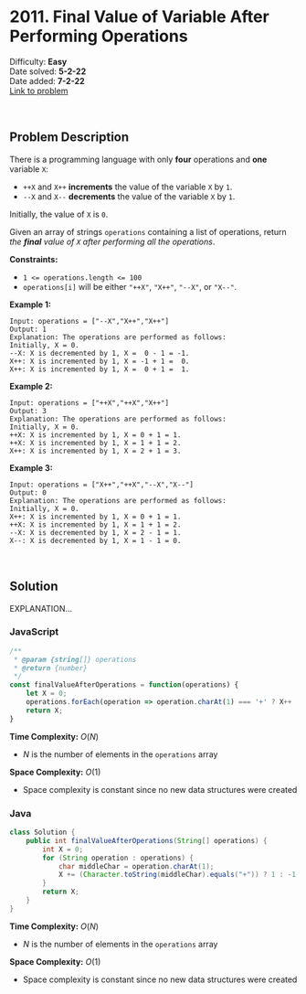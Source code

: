 # 2011. Final Value of Variable After Performing Operations

Difficulty: **Easy**  
Date solved: **5-2-22**  
Date added: **7-2-22**  
[Link to problem](https://leetcode.com/problems/final-value-of-variable-after-performing-operations/)

<br>

## Problem Description

There is a programming language with only **four** operations and **one** variable `X`:
- `++X` and `X++` **increments** the value of the variable `X` by `1`.
- `--X` and `X--` **decrements** the value of the variable `X` by `1`.

Initially, the value of `X` is `0`.

Given an array of strings `operations` containing a list of operations, return *the **final** value of `X` after performing all the operations*.

**Constraints:**

- `1 <= operations.length <= 100`
- `operations[i]` will be either `"++X"`, `"X++"`, `"--X"`, or `"X--"`.

**Example 1:**

```
Input: operations = ["--X","X++","X++"]
Output: 1
Explanation: The operations are performed as follows:
Initially, X = 0.
--X: X is decremented by 1, X =  0 - 1 = -1.
X++: X is incremented by 1, X = -1 + 1 =  0.
X++: X is incremented by 1, X =  0 + 1 =  1.
```

**Example 2:**

```
Input: operations = ["++X","++X","X++"]
Output: 3
Explanation: The operations are performed as follows:
Initially, X = 0.
++X: X is incremented by 1, X = 0 + 1 = 1.
++X: X is incremented by 1, X = 1 + 1 = 2.
X++: X is incremented by 1, X = 2 + 1 = 3.
```

**Example 3:**

```
Input: operations = ["X++","++X","--X","X--"]
Output: 0
Explanation: The operations are performed as follows:
Initially, X = 0.
X++: X is incremented by 1, X = 0 + 1 = 1.
++X: X is incremented by 1, X = 1 + 1 = 2.
--X: X is decremented by 1, X = 2 - 1 = 1.
X--: X is decremented by 1, X = 1 - 1 = 0.
```

<br>

## Solution

EXPLANATION...

### **JavaScript**

```js
/**
 * @param {string[]} operations
 * @return {number}
 */
const finalValueAfterOperations = function(operations) {
    let X = 0;
    operations.forEach(operation => operation.charAt(1) === '+' ? X++ : X--);
    return X;
}
```

**Time Complexity:** $O(N)$
- $N$ is the number of elements in the `operations` array

**Space Complexity:** $O(1)$
- Space complexity is constant since no new data structures were created

### **Java**

```java
class Solution {
    public int finalValueAfterOperations(String[] operations) {
        int X = 0;
        for (String operation : operations) {
            char middleChar = operation.charAt(1);
            X += (Character.toString(middleChar).equals("+")) ? 1 : -1;
        }
        return X;
    }
}
```

**Time Complexity:** $O(N)$
- $N$ is the number of elements in the `operations` array

**Space Complexity:** $O(1)$
- Space complexity is constant since no new data structures were created
